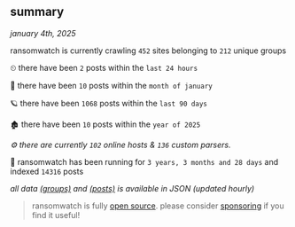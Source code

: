 
## summary
_january 4th, 2025_

ransomwatch is currently crawling `452` sites belonging to `212` unique groups

⏲ there have been `2` posts within the `last 24 hours`

🦈 there have been `10` posts within the `month of january`

🪐 there have been `1068` posts within the `last 90 days`

🏚 there have been `10` posts within the `year of 2025`

_⚙️ there are currently `102` online hosts & `136` custom parsers._

🦕 ransomwatch has been running for `3 years, 3 months and 28 days` and indexed `14316` posts

_all data  [(groups)](http://ransomwhat.telemetry.ltd/groups) and [(posts)](http://ransomwhat.telemetry.ltd/posts) is available in JSON (updated hourly)_

> ransomwatch is fully [open source](https://github.com/joshhighet/ransomwatch#ransomwatch--). please consider [sponsoring](https://github.com/sponsors/joshhighet) if you find it useful!
